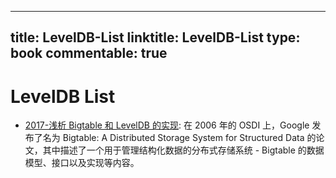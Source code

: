 
---
title: LevelDB-List
linktitle: LevelDB-List
type: book
commentable: true
---

# LevelDB List

- [2017-浅析 Bigtable 和 LevelDB 的实现](https://draveness.me/bigtable-leveldb): 在 2006 年的 OSDI 上，Google 发布了名为 Bigtable: A Distributed Storage System for Structured Data 的论文，其中描述了一个用于管理结构化数据的分布式存储系统 - Bigtable 的数据模型、接口以及实现等内容。

    